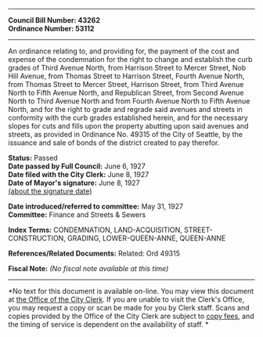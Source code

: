* * * * *  
  
**Council Bill Number: [](#h0)[](#h2)43262**   
**Ordinance Number: 53112**  
  
* * * * *  
  
An ordinance relating to, and providing for, the payment of the cost and expense of the condemnation for the right to change and establish the curb grades of Third Avenue North, from Harrison Street to Mercer Street, Nob Hill Avenue, from Thomas Street to Harrison Street, Fourth Avenue North, from Thomas Street to Mercer Street, Harrison Street, from Third Avenue North to Fifth Avenue North, and Republican Street, from Second Avenue North to Third Avenue North and from Fourth Avenue North to Fifth Avenue North, and for the right to grade and regrade said avenues and streets in conformity with the curb grades established herein, and for the necessary slopes for cuts and fills upon the property abutting upon said avenues and streets, as provided in Ordinance No. 49315 of the City of Seattle, by the issuance and sale of bonds of the district created to pay therefor.  
  
**Status:** Passed   
**Date passed by Full Council:** June 6, 1927   
**Date filed with the City Clerk:** June 8, 1927   
**Date of Mayor's signature:** June 8, 1927   
[(about the signature date)](/~public/approvaldate.htm)   
  
  
**Date introduced/referred to committee:** May 31, 1927   
**Committee:** Finance and Streets & Sewers   
  
**Index Terms:** CONDEMNATION, LAND-ACQUISITION, STREET-CONSTRUCTION, GRADING, LOWER-QUEEN-ANNE, QUEEN-ANNE  
  
**References/Related Documents:** Related: Ord 49315  
  
**Fiscal Note:** *(No fiscal note available at this time)*  
  
* * * * *  
  
*No text for this document is available on-line. You may view this document at [the Office of the City Clerk](http://www.seattle.gov/leg/clerk/contactUs.htm). If you are unable to visit the Clerk's Office, you may request a copy or scan be made for you by Clerk staff. Scans and copies provided by the Office of the City Clerk are subject to [copy fees](http://clerk.seattle.gov/~public/clerkfees.htm), and the timing of service is dependent on the availability of staff. *  
  
  
